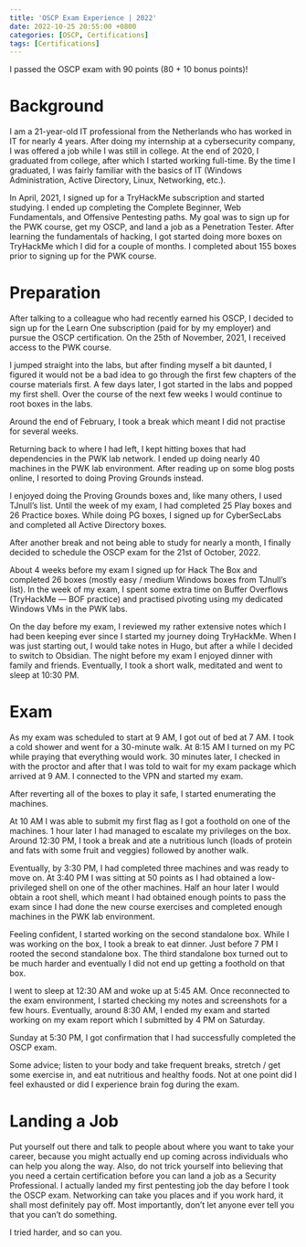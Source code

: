 ```yaml
---
title: 'OSCP Exam Experience | 2022'
date: 2022-10-25 20:55:00 +0800
categories: [OSCP, Certifications]
tags: [Certifications]
---
```


I passed the OSCP exam with 90 points (80 + 10 bonus points)!

# Background

I am a 21-year-old IT professional from the Netherlands who has worked in IT for nearly 4 years. After doing my internship at a cybersecurity company, I was offered a job while I was still in college. At the end of 2020, I graduated from college, after which I started working full-time. By the time I graduated, I was fairly familiar with the basics of IT (Windows Administration, Active Directory, Linux, Networking, etc.).

In April, 2021, I signed up for a TryHackMe subscription and started studying. I ended up completing the Complete Beginner, Web Fundamentals, and Offensive Pentesting paths. My goal was to sign up for the PWK course, get my OSCP, and land a job as a Penetration Tester. After learning the fundamentals of hacking, I got started doing more boxes on TryHackMe which I did for a couple of months. I completed about 155 boxes prior to signing up for the PWK course.

# Preparation

After talking to a colleague who had recently earned his OSCP, I decided to sign up for the Learn One subscription (paid for by my employer) and pursue the OSCP certification. On the 25th of November, 2021, I received access to the PWK course.

I jumped straight into the labs, but after finding myself a bit daunted, I figured it would not be a bad idea to go through the first few chapters of the course materials first. A few days later, I got started in the labs and popped my first shell. Over the course of the next few weeks I would continue to root boxes in the labs.

Around the end of February, I took a break which meant I did not practise for several weeks.

Returning back to where I had left, I kept hitting boxes that had dependencies in the PWK lab network. I ended up doing nearly 40 machines in the PWK lab environment. After reading up on some blog posts online, I resorted to doing Proving Grounds instead.

I enjoyed doing the Proving Grounds boxes and, like many others, I used TJnull’s list. Until the week of my exam, I had completed 25 Play boxes and 26 Practice boxes. While doing PG boxes, I signed up for CyberSecLabs and completed all Active Directory boxes.

After another break and not being able to study for nearly a month, I finally decided to schedule the OSCP exam for the 21st of October, 2022.

About 4 weeks before my exam I signed up for Hack The Box and completed 26 boxes (mostly easy / medium Windows boxes from TJnull’s list). In the week of my exam, I spent some extra time on Buffer Overflows (TryHackMe — BOF practice) and practised pivoting using my dedicated Windows VMs in the PWK labs.

On the day before my exam, I reviewed my rather extensive notes which I had been keeping ever since I started my journey doing TryHackMe. When I was just starting out, I would take notes in Hugo, but after a while I decided to switch to Obsidian. The night before my exam I enjoyed dinner with family and friends. Eventually, I took a short walk, meditated and went to sleep at 10:30 PM.

# Exam

As my exam was scheduled to start at 9 AM, I got out of bed at 7 AM. I took a cold shower and went for a 30-minute walk. At 8:15 AM I turned on my PC while praying that everything would work. 30 minutes later, I checked in with the proctor and after that I was told to wait for my exam package which arrived at 9 AM. I connected to the VPN and started my exam.

After reverting all of the boxes to play it safe, I started enumerating the machines.

At 10 AM I was able to submit my first flag as I got a foothold on one of the machines. 1 hour later I had managed to escalate my privileges on the box. Around 12:30 PM, I took a break and ate a nutritious lunch (loads of protein and fats with some fruit and veggies) followed by another walk.

Eventually, by 3:30 PM, I had completed three machines and was ready to move on. At 3:40 PM I was sitting at 50 points as I had obtained a low-privileged shell on one of the other machines. Half an hour later I would obtain a root shell, which meant I had obtained enough points to pass the exam since I had done the new course exercises and completed enough machines in the PWK lab environment.

Feeling confident, I started working on the second standalone box. While I was working on the box, I took a break to eat dinner. Just before 7 PM I rooted the second standalone box. The third standalone box turned out to be much harder and eventually I did not end up getting a foothold on that box.

I went to sleep at 12:30 AM and woke up at 5:45 AM. Once reconnected to the exam environment, I started checking my notes and screenshots for a few hours. Eventually, around 8:30 AM, I ended my exam and started working on my exam report which I submitted by 4 PM on Saturday.

Sunday at 5:30 PM, I got confirmation that I had successfully completed the OSCP exam.

Some advice; listen to your body and take frequent breaks, stretch / get some exercise in, and eat nutritious and healthy foods. Not at one point did I feel exhausted or did I experience brain fog during the exam.

# Landing a Job

Put yourself out there and talk to people about where you want to take your career, because you might actually end up coming across individuals who can help you along the way. Also, do not trick yourself into believing that you need a certain certification before you can land a job as a Security Professional. I actually landed my first pentesting job the day before I took the OSCP exam. Networking can take you places and if you work hard, it shall most definitely pay off. Most importantly, don’t let anyone ever tell you that you can’t do something.

I tried harder, and so can you.
